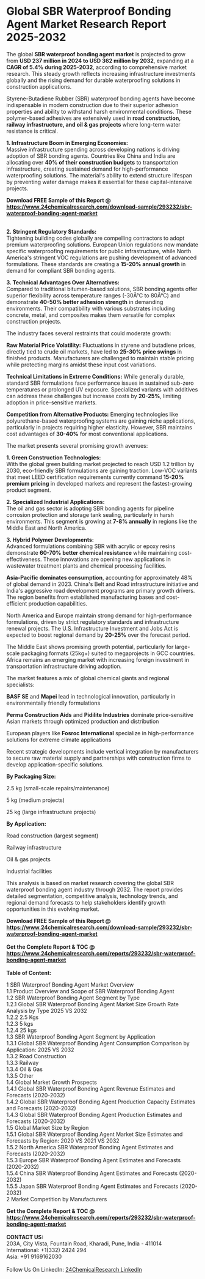 <h1>Global SBR Waterproof Bonding Agent Market Research Report 2025-2032</h1><p>The global <strong>SBR waterproof bonding agent market</strong> is projected to grow from <strong>USD 237 million in 2024 to USD 362 million by 2032</strong>, expanding at a <strong>CAGR of 5.4% during 2025-2032</strong>, according to comprehensive market research. This steady growth reflects increasing infrastructure investments globally and the rising demand for durable waterproofing solutions in construction applications.</p><p>Styrene-Butadiene Rubber (SBR) waterproof bonding agents have become indispensable in modern construction due to their superior adhesion properties and ability to withstand harsh environmental conditions. These polymer-based adhesives are extensively used in <strong>road construction, railway infrastructure, and oil &amp; gas projects</strong> where long-term water resistance is critical.</p><p><strong>1. Infrastructure Boom in Emerging Economies:</strong><br>
Massive infrastructure spending across developing nations is driving adoption of SBR bonding agents. Countries like China and India are allocating over <strong>40% of their construction budgets</strong> to transportation infrastructure, creating sustained demand for high-performance waterproofing solutions. The material's ability to extend structure lifespan by preventing water damage makes it essential for these capital-intensive projects.</p><div><b>Download FREE Sample of this Report @ 
            <a href="https://www.24chemicalresearch.com/download-sample/293232/sbr-waterproof-bonding-agent-market">
            https://www.24chemicalresearch.com/download-sample/293232/sbr-waterproof-bonding-agent-market</a></b></div><br><p><strong>2. Stringent Regulatory Standards:</strong><br>
Tightening building codes globally are compelling contractors to adopt premium waterproofing solutions. European Union regulations now mandate specific waterproofing requirements for public infrastructure, while North America's stringent VOC regulations are pushing development of advanced formulations. These standards are creating a <strong>15-20% annual growth</strong> in demand for compliant SBR bonding agents.</p><p><strong>3. Technical Advantages Over Alternatives:</strong><br>
Compared to traditional bitumen-based solutions, SBR bonding agents offer superior flexibility across temperature ranges (-30Â°C to 80Â°C) and demonstrate <strong>40-50% better adhesion strength</strong> in demanding environments. Their compatibility with various substrates including concrete, metal, and composites makes them versatile for complex construction projects.</p><p>The industry faces several restraints that could moderate growth:</p><p><strong>Raw Material Price Volatility:</strong> Fluctuations in styrene and butadiene prices, directly tied to crude oil markets, have led to <strong>25-30% price swings</strong> in finished products. Manufacturers are challenged to maintain stable pricing while protecting margins amidst these input cost variations.</p><p><strong>Technical Limitations in Extreme Conditions:</strong> While generally durable, standard SBR formulations face performance issues in sustained sub-zero temperatures or prolonged UV exposure. Specialized variants with additives can address these challenges but increase costs by <strong>20-25%</strong>, limiting adoption in price-sensitive markets.</p><p><strong>Competition from Alternative Products:</strong> Emerging technologies like polyurethane-based waterproofing systems are gaining niche applications, particularly in projects requiring higher elasticity. However, SBR maintains cost advantages of <strong>30-40%</strong> for most conventional applications.</p><p>The market presents several promising growth avenues:</p><p><strong>1. Green Construction Technologies:</strong><br>
With the global green building market projected to reach USD 1.2 trillion by 2030, eco-friendly SBR formulations are gaining traction. Low-VOC variants that meet LEED certification requirements currently command <strong>15-20% premium pricing</strong> in developed markets and represent the fastest-growing product segment.</p><p><strong>2. Specialized Industrial Applications:</strong><br>
The oil and gas sector is adopting SBR bonding agents for pipeline corrosion protection and storage tank sealing, particularly in harsh environments. This segment is growing at <strong>7-8% annually</strong> in regions like the Middle East and North America.</p><p><strong>3. Hybrid Polymer Developments:</strong><br>
Advanced formulations combining SBR with acrylic or epoxy resins demonstrate <strong>60-70% better chemical resistance</strong> while maintaining cost-effectiveness. These innovations are opening new applications in wastewater treatment plants and chemical processing facilities.</p><p><strong>Asia-Pacific dominates consumption</strong>, accounting for approximately 48% of global demand in 2023. China's Belt and Road infrastructure initiative and India's aggressive road development programs are primary growth drivers. The region benefits from established manufacturing bases and cost-efficient production capabilities.</p><p>North America and Europe maintain strong demand for high-performance formulations, driven by strict regulatory standards and infrastructure renewal projects. The U.S. Infrastructure Investment and Jobs Act is expected to boost regional demand by <strong>20-25%</strong> over the forecast period.</p><p>The Middle East shows promising growth potential, particularly for large-scale packaging formats (25kg+) suited to megaprojects in GCC countries. Africa remains an emerging market with increasing foreign investment in transportation infrastructure driving adoption.</p><p>The market features a mix of global chemical giants and regional specialists:</p><p><strong>BASF SE</strong> and <strong>Mapei</strong> lead in technological innovation, particularly in environmentally friendly formulations</p><p><strong>Perma Construction Aids</strong> and <strong>Pidilite Industries</strong> dominate price-sensitive Asian markets through optimized production and distribution</p><p>European players like <strong>Fosroc International</strong> specialize in high-performance solutions for extreme climate applications</p><p>Recent strategic developments include vertical integration by manufacturers to secure raw material supply and partnerships with construction firms to develop application-specific solutions.</p><p><strong>By Packaging Size:</strong></p><p>2.5 kg (small-scale repairs/maintenance)</p><p>5 kg (medium projects)</p><p>25 kg (large infrastructure projects)</p><p><strong>By Application:</strong></p><p>Road construction (largest segment)</p><p>Railway infrastructure</p><p>Oil &amp; gas projects</p><p>Industrial facilities</p><p>This analysis is based on market research covering the global SBR waterproof bonding agent industry through 2032. The report provides detailed segmentation, competitive analysis, technology trends, and regional demand forecasts to help stakeholders identify growth opportunities in this evolving market.</p><div><b>Download FREE Sample of this Report @ 
            <a href="https://www.24chemicalresearch.com/download-sample/293232/sbr-waterproof-bonding-agent-market">
            https://www.24chemicalresearch.com/download-sample/293232/sbr-waterproof-bonding-agent-market</a></b></div><br><div><b>Get the Complete Report & TOC @ 
            <a href="https://www.24chemicalresearch.com/reports/293232/sbr-waterproof-bonding-agent-market">
            https://www.24chemicalresearch.com/reports/293232/sbr-waterproof-bonding-agent-market</a></b></div><br>
            <b>Table of Content:</b><p>1 SBR Waterproof Bonding Agent Market Overview<br />
    1.1 Product Overview and Scope of SBR Waterproof Bonding Agent<br />
    1.2 SBR Waterproof Bonding Agent Segment by Type<br />
        1.2.1 Global SBR Waterproof Bonding Agent Market Size Growth Rate Analysis by Type 2025 VS 2032<br />
        1.2.2 2.5 Kgs<br />
        1.2.3 5 kgs<br />
        1.2.4 25 kgs<br />
    1.3 SBR Waterproof Bonding Agent Segment by Application<br />
        1.3.1 Global SBR Waterproof Bonding Agent Consumption Comparison by Application: 2025 VS 2032<br />
        1.3.2 Road Construction<br />
        1.3.3 Railway<br />
        1.3.4 Oil & Gas<br />
        1.3.5 Other<br />
    1.4 Global Market Growth Prospects<br />
        1.4.1 Global SBR Waterproof Bonding Agent Revenue Estimates and Forecasts (2020-2032)<br />
        1.4.2 Global SBR Waterproof Bonding Agent Production Capacity Estimates and Forecasts (2020-2032)<br />
        1.4.3 Global SBR Waterproof Bonding Agent Production Estimates and Forecasts (2020-2032)<br />
    1.5 Global Market Size by Region<br />
        1.5.1 Global SBR Waterproof Bonding Agent Market Size Estimates and Forecasts by Region: 2020 VS 2021 VS 2032<br />
        1.5.2 North America SBR Waterproof Bonding Agent Estimates and Forecasts (2020-2032)<br />
        1.5.3 Europe SBR Waterproof Bonding Agent Estimates and Forecasts (2020-2032)<br />
        1.5.4 China SBR Waterproof Bonding Agent Estimates and Forecasts (2020-2032)<br />
        1.5.5 Japan SBR Waterproof Bonding Agent Estimates and Forecasts (2020-2032)<br />
2 Market Competition by Manufacturers<br />
    </p><div><b>Get the Complete Report & TOC @ 
            <a href="https://www.24chemicalresearch.com/reports/293232/sbr-waterproof-bonding-agent-market">
            https://www.24chemicalresearch.com/reports/293232/sbr-waterproof-bonding-agent-market</a></b></div><br><b>CONTACT US:</b><br>
            203A, City Vista, Fountain Road, Kharadi, Pune, India - 411014<br>
            International: +1(332) 2424 294<br>
            Asia: +91 9169162030 <br><br>
            Follow Us On LinkedIn: <a href="https://www.linkedin.com/company/24chemicalresearch/">24ChemicalResearch LinkedIn</a>